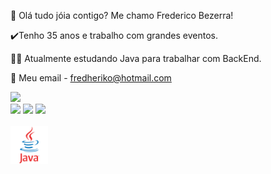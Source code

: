 📣 Olá tudo jóia contigo? Me chamo Frederico Bezerra!

✔️Tenho 35 anos e trabalho com grandes eventos.

👨‍💻 Atualmente estudando Java para trabalhar com BackEnd.

📧 Meu email - fredheriko@hotmail.com

<div>
  <a href="https://github.com/fredheriko">
  <img height="180em" src="https://github-readme-stats.vercel.app/api?username=fredheriko&show_icons=true&theme=prussian&include_all_commits=true&count_private=true"/>
</div>
   <div> 
  <a href="https://instagram.com/fredheriko" target="_blank"><img src="https://img.shields.io/badge/-Instagram-%23E4405F?style=for-the-badge&logo=instagram&logoColor=white" target="_blank"></a>
 	<a href = "mailto:fredaobezerra@gmail.com"><img src="https://img.shields.io/badge/-Gmail-%23333?style=for-the-badge&logo=gmail&logoColor=white" target="_blank"></a>
  <a href="https://www.linkedin.com/in/frederico-passos-bezerra" target="_blank"><img src="https://img.shields.io/badge/-LinkedIn-%230077B5?style=for-the-badge&logo=linkedin&logoColor=white" target="_blank"></a>  
</div>
  <br>
 <img align="center" img height="60" width="60" src="https://raw.githubusercontent.com/devicons/devicon/9f4f5cdb393299a81125eb5127929ea7bfe42889/icons/java/java-original-wordmark.svg">
